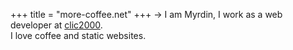 +++
title = "more-coffee.net"
+++
&rarr; I am Myrdin, I work as a web developer at [clic2000](https://clic2000.fr).   
I love coffee and static websites.
